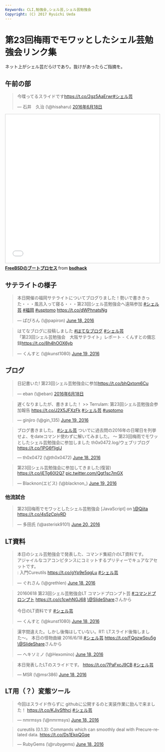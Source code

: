 ```yaml
---
Keywords: CLI,勉強会,シェル芸,シェル芸勉強会
Copyright: (C) 2017 Ryuichi Ueda
---
```


# 第23回梅雨でモワッとしたシェル芸勉強会リンク集
ネット上がシェル芸だらけであり。抜けがあったらご指摘を。

<h2>午前の部</h2>

<blockquote class="twitter-tweet" data-lang="ja"><p lang="ja" dir="ltr">今喋ってるスライドです<a href="https://t.co/2gz5AaErwr">https://t.co/2gz5AaErwr</a><a href="https://twitter.com/hashtag/%E3%82%B7%E3%82%A7%E3%83%AB%E8%8A%B8?src=hash">#シェル芸</a></p>&mdash; 石井　久治 (\@hisaharu) <a href="https://twitter.com/hisaharu/status/743992510414913536">2016年6月18日</a></blockquote>
<script async src="//platform.twitter.com/widgets.js" charset="utf-8"></script>

<iframe src="//www.slideshare.net/slideshow/embed_code/key/13Z0NsyXGzmEBB" width="595" height="485" frameborder="0" marginwidth="0" marginheight="0" scrolling="no" style="border:1px solid #CCC; border-width:1px; margin-bottom:5px; max-width: 100%;" allowfullscreen> </iframe> <div style="margin-bottom:5px"> <strong> <a href="//www.slideshare.net/bsdhack/freebsd-63230832" title="FreeBSDのブートプロセス" target="_blank">FreeBSDのブートプロセス</a> </strong> from <strong><a href="//www.slideshare.net/bsdhack" target="_blank">bsdhack</a></strong> </div>

<h2>サテライトの様子</h2>

<blockquote class="twitter-tweet" data-partner="tweetdeck"><p lang="ja" dir="ltr">本日開催の福岡サテライトについてブログりました！勢いで書ききった・・・風呂入って寝る・・・第23回シェル芸勉強会へ遠隔参加 <a href="https://twitter.com/hashtag/%E3%82%B7%E3%82%A7%E3%83%AB%E8%8A%B8?src=hash">#シェル芸</a> <a href="https://twitter.com/hashtag/%E7%A6%8F%E5%B2%A1?src=hash">#福岡</a> <a href="https://twitter.com/hashtag/usptomo?src=hash">#usptomo</a> <a href="https://t.co/dWPhnatsNg">https://t.co/dWPhnatsNg</a></p>&mdash; ぱぴろん (\@papiron) <a href="https://twitter.com/papiron/status/744206066066432000">June 18, 2016</a></blockquote>
<script async src="//platform.twitter.com/widgets.js" charset="utf-8"></script>




<blockquote class="twitter-tweet" data-partner="tweetdeck"><p lang="ja" dir="ltr">はてなブログに投稿しました <a href="https://twitter.com/hashtag/%E3%81%AF%E3%81%A6%E3%81%AA%E3%83%96%E3%83%AD%E3%82%B0?src=hash">#はてなブログ</a> <a href="https://twitter.com/hashtag/%E3%82%B7%E3%82%A7%E3%83%AB%E8%8A%B8?src=hash">#シェル芸</a><br>「第23回シェル芸勉強会　大阪サテライト」レポート - くんすとの備忘録<a href="https://t.co/8h4hOOX6yb">https://t.co/8h4hOOX6yb</a></p>&mdash; くんすと (\@kunst1080) <a href="https://twitter.com/kunst1080/status/744403970748096512">June 19, 2016</a></blockquote>
<script async src="//platform.twitter.com/widgets.js" charset="utf-8"></script>


<h2>ブログ</h2>

<blockquote class="twitter-tweet" data-lang="ja"><p lang="ja" dir="ltr">日記書いた! 第23回シェル芸勉強会に参加<a href="https://t.co/bhQxtom6Cu">https://t.co/bhQxtom6Cu</a></p>&mdash; eban (\@eban) <a href="https://twitter.com/eban/status/744298017252048896">2016年6月18日</a></blockquote>
<script async src="//platform.twitter.com/widgets.js" charset="utf-8"></script>

<blockquote class="twitter-tweet" data-partner="tweetdeck"><p lang="ja" dir="ltr">遅くなりましたが、書きました！ &gt;&gt; Terrulam: 第23回シェル芸勉強会参加報告 <a href="https://t.co/J2X5JFXzFk">https://t.co/J2X5JFXzFk</a> <a href="https://twitter.com/hashtag/%E3%82%B7%E3%82%A7%E3%83%AB%E8%8A%B8?src=hash">#シェル芸</a> <a href="https://twitter.com/hashtag/usptomo?src=hash">#usptomo</a></p>&mdash; ginjiro (\@gin_135) <a href="https://twitter.com/gin_135/status/744643423299207169">June 19, 2016</a></blockquote>
<script async src="//platform.twitter.com/widgets.js" charset="utf-8"></script>


<blockquote class="twitter-tweet" data-partner="tweetdeck"><p lang="ja" dir="ltr">ブログ書きました。 <a href="https://twitter.com/hashtag/%E3%82%B7%E3%82%A7%E3%83%AB%E8%8A%B8?src=hash">#シェル芸</a> ついでに過去問の2016年の日曜日を列挙せよ、をdateコマンド使わずに解いてみました。 〜 第23回梅雨でモワッとしたシェル芸勉強会に参加しました th0x0472.log/ウェブリブログ <a href="https://t.co/1PG6f1iglJ">https://t.co/1PG6f1iglJ</a></p>&mdash; th0x0472 (\@th0x0472) <a href="https://twitter.com/th0x0472/status/744163927026610176">June 18, 2016</a></blockquote>
<script async src="//platform.twitter.com/widgets.js" charset="utf-8"></script>


<blockquote class="twitter-tweet" data-partner="tweetdeck"><p lang="ja" dir="ltr">第23回シェル芸勉強会に参加してきました(復習) <a href="https://t.co/jETg60l2Q7">https://t.co/jETg60l2Q7</a> <a href="https://t.co/Qgt1sc7mGX">pic.twitter.com/Qgt1sc7mGX</a></p>&mdash; Blacknon(エビス) (\@blacknon_) <a href="https://twitter.com/blacknon_/status/744364462665142272">June 19, 2016</a></blockquote>
<script async src="//platform.twitter.com/widgets.js" charset="utf-8"></script>

<h3>他流試合</h3>

<blockquote class="twitter-tweet" data-partner="tweetdeck"><p lang="ja" dir="ltr">第23回梅雨でモワッとしたシェル芸勉強会 [JavaScript] on <a href="https://twitter.com/Qiita">\@Qiita</a> <a href="https://t.co/4s5zCpiyRD">https://t.co/4s5zCpiyRD</a></p>&mdash; 多田氏 (\@asterisk9101) <a href="https://twitter.com/asterisk9101/status/744919245805412353">June 20, 2016</a></blockquote>
<script async src="//platform.twitter.com/widgets.js" charset="utf-8"></script>

<h2>LT資料</h2>

<blockquote class="twitter-tweet" data-partner="tweetdeck"><p lang="ja" dir="ltr">本日のシェル芸勉強会で発表した、コマンド集紹介のLT資料です。<br>アジャイルなコアコンピタンスにコミットするプリティーでキュアなアセットです。<br> : 入門Cureutils <a href="https://t.co/gYp9e5qgLu">https://t.co/gYp9e5qgLu</a> <a href="https://twitter.com/hashtag/%E3%82%B7%E3%82%A7%E3%83%AB%E8%8A%B8?src=hash">#シェル芸</a></p>&mdash; ぐれさん (\@grethlen) <a href="https://twitter.com/grethlen/status/744180189828001792">June 18, 2016</a></blockquote>
<script async src="//platform.twitter.com/widgets.js" charset="utf-8"></script>

<blockquote class="twitter-tweet" data-partner="tweetdeck"><p lang="ja" dir="ltr">20160618 第23回シェル芸勉強会LT コマンドプロンプト芸 <a href="https://twitter.com/hashtag/%E3%82%B3%E3%83%9E%E3%83%B3%E3%83%89%E3%83%97%E3%83%AD%E3%83%B3%E3%83%97%E3%83%88?src=hash">#コマンドプロンプト</a> <a href="https://t.co/c1cwhNGJ68">https://t.co/c1cwhNGJ68</a> <a href="https://twitter.com/SlideShare">\@SlideShare</a>さんから<br><br>今日のLT資料です <a href="https://twitter.com/hashtag/%E3%82%B7%E3%82%A7%E3%83%AB%E8%8A%B8?src=hash">#シェル芸</a></p>&mdash; くんすと (\@kunst1080) <a href="https://twitter.com/kunst1080/status/744172971804090368">June 18, 2016</a></blockquote>
<script async src="//platform.twitter.com/widgets.js" charset="utf-8"></script>

<blockquote class="twitter-tweet" data-partner="tweetdeck"><p lang="ja" dir="ltr">漢字間違えた。しかし後悔はしていない。RT: LTスライド後悔しました〜。 本日の怪物曲線 2016/6/18 <a href="https://twitter.com/hashtag/%E3%82%B7%E3%82%A7%E3%83%AB%E8%8A%B8?src=hash">#シェル芸</a> <a href="https://t.co/FQgzwSpu5g">https://t.co/FQgzwSpu5g</a> <a href="https://twitter.com/SlideShare">\@SlideShare</a>さんから</p>&mdash; ヘキソミノ (\@Hexomino) <a href="https://twitter.com/Hexomino/status/744166705664917504">June 18, 2016</a></blockquote>
<script async src="//platform.twitter.com/widgets.js" charset="utf-8"></script>

<blockquote class="twitter-tweet" data-partner="tweetdeck"><p lang="ja" dir="ltr">本日発表したLTのスライドです。 <a href="https://t.co/7PaFxcJ9CB">https://t.co/7PaFxcJ9CB</a> <a href="https://twitter.com/hashtag/%E3%82%B7%E3%82%A7%E3%83%AB%E8%8A%B8?src=hash">#シェル芸</a></p>&mdash; MSR (\@msr386) <a href="https://twitter.com/msr386/status/744161966629892100">June 18, 2016</a></blockquote>
<script async src="//platform.twitter.com/widgets.js" charset="utf-8"></script>

<h2>LT用（？）変態ツール</h2>

<blockquote class="twitter-tweet" data-partner="tweetdeck"><p lang="ja" dir="ltr">今回はスライド作らずに githubに公開するのと実装作業に励んで来ました！ <a href="https://t.co/KJivSfthci">https://t.co/KJivSfthci</a> <a href="https://twitter.com/hashtag/%E3%82%B7%E3%82%A7%E3%83%AB%E8%8A%B8?src=hash">#シェル芸</a></p>&mdash; nmrmsys (\@nmrmsys) <a href="https://twitter.com/nmrmsys/status/744099463497539584">June 18, 2016</a></blockquote>
<script async src="//platform.twitter.com/widgets.js" charset="utf-8"></script>


<blockquote class="twitter-tweet" data-partner="tweetdeck"><p lang="en" dir="ltr">cureutils (0.1.3): Commands which can smoothly deal with Precure-related data. <a href="https://t.co/Ds1EkpQGqe">https://t.co/Ds1EkpQGqe</a></p>&mdash; RubyGems (\@rubygems) <a href="https://twitter.com/rubygems/status/744021489616359424">June 18, 2016</a></blockquote>
<script async src="//platform.twitter.com/widgets.js" charset="utf-8"></script>

